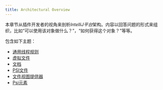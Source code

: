 ```yaml
---
title: Architectural Overview
---
```


本章节从插件开发者的视角来剖析*IntelliJ平台*架构。内容以回答问题的形式来组织，比如“可以使用该对象做什么？”，“如何获得这个对象？”等等。

包含如下主题：

* [通用线程规则](architectural_overview/general_threading_rules.md)
* [虚拟文件](architectural_overview/virtual_file.md)
* [文档](architectural_overview/documents.md)
* [PSI文件](architectural_overview/psi_files.md)
* [文件视图提供器](architectural_overview/file_view_providers.md)
* [Psi元素](architectural_overview/psi_elements.md)


